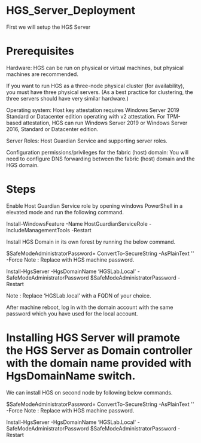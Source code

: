 # HGS_Server_Deployment

First we will setup the HGS Server 

# Prerequisites

Hardware: HGS can be run on physical or virtual machines, but physical machines are recommended.

If you want to run HGS as a three-node physical cluster (for availability), you must have three physical servers. (As a best practice for clustering, the three servers should have very similar hardware.)

Operating system: Host key attestation requires Windows Server 2019 Standard or Datacenter edition operating with v2 attestation. For TPM-based attestation, HGS can run Windows Server 2019 or Windows Server 2016, Standard or Datacenter edition.

Server Roles: Host Guardian Service and supporting server roles.

Configuration permissions/privileges for the fabric (host) domain: You will need to configure DNS forwarding between the fabric (host) domain and the HGS domain.

# Steps
Enable Host Guardian Service role by opening windows PowerShell in a elevated mode and run the following command.

Install-WindowsFeature -Name HostGuardianServiceRole -IncludeManagementTools -Restart
 
Install HGS Domain in its own forest by running the below command.

$SafeModeAdministratorPassword= ConvertTo-SecureString -AsPlainText '<password>' -Force 
Note : Replace <Password> with HGS machine password.

Install-HgsServer -HgsDomainName ‘HGSLab.Local' -SafeModeAdministratorPassword $SafeModeAdministratorPassword -Restart
 
Note : Replace ‘HGSLab.local’ with a FQDN of your choice.
 
After machine reboot, log in with the domain account with the same password which you have used for the local account.
# Installing HGS Server will pramote the HGS Server as Domain controller with the domain name provided with HgsDomainName switch.

We can install HGS on second node by following below commands.

$SafeModeAdministratorPassword= ConvertTo-SecureString -AsPlainText '<password>' -Force 
Note : Replace <Password> with HGS machine password.

Install-HgsServer -HgsDomainName ‘HGSLab.Local' -SafeModeAdministratorPassword $SafeModeAdministratorPassword -Restart

